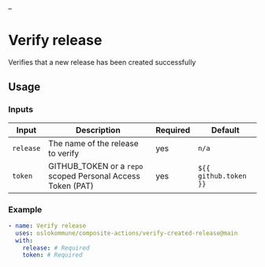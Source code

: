 
<!-- BOILERPLATE BEGIN -->
<!-- Generated by running `make docs` from the project root -->–

# Verify release

Verifies that a new release has been created successfully

## Usage

### Inputs

|  Input  |                        Description                        |Required|        Default        |
|---------|-----------------------------------------------------------|--------|-----------------------|
|`release`|The name of the release to verify                          |yes     |``n/a``                |
|`token`  |GITHUB_TOKEN or a `repo` scoped Personal Access Token (PAT)|yes     |``${{ github.token }}``|

### Example

```yaml
- name: Verify release
  uses: oslokommune/composite-actions/verify-created-release@main
  with:
    release: # Required
    token: # Required
```



<!-- BOILERPLATE END -->